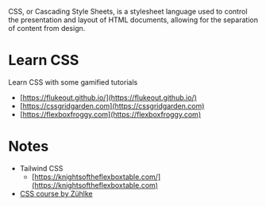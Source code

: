 CSS, or Cascading Style Sheets, is a stylesheet language used to control the presentation and layout of HTML documents, allowing for the separation of content from design.

# Learn CSS

Learn CSS with some gamified tutorials

* [https://flukeout.github.io/](https://flukeout.github.io/)
* [https://cssgridgarden.com](https://cssgridgarden.com)
* [https://flexboxfroggy.com](https://flexboxfroggy.com)

# Notes

* Tailwind CSS
	* [https://knightsoftheflexboxtable.com/](https://knightsoftheflexboxtable.com)
* [CSS course by Zühlke](https://webplatformz.github.io/css-course/)
